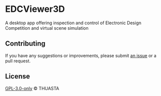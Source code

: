 # EDCViewer3D

A desktop app offering inspection and control of Electronic Design Competition and virtual scene simulation

## Contributing

If you have any suggestions or improvements, please submit [an issue](https://github.com/THUASTA/EDCViewer3D/issues/new) or a pull request.

## License

[GPL-3.0-only](LICENSE) © THUASTA

